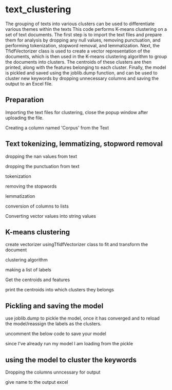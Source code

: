 # text_clustering
The grouping of texts into various clusters can be used to differentiate various themes within the texts
This code performs K-means clustering on a set of text documents. The first step is to import the text files and prepare them for analysis by dropping any null values, removing punctuation, and performing tokenization, stopword removal, and lemmatization. Next, the TfidfVectorizer class is used to create a vector representation of the documents, which is then used in the K-means clustering algorithm to group the documents into clusters. The centroids of these clusters are then printed, along with the features belonging to each cluster. Finally, the model is pickled and saved using the joblib.dump function, and can be used to cluster new keywords by dropping unnecessary columns and saving the output to an Excel file.

## Preparation

Importing the text files for clustering, close the popup window after uploading the file.

Creating a column named 'Corpus' from the Text

## Text tokenizing, lemmatizing, stopword removal

dropping the nan values from text

dropping the punctuation from text

tokenization

removing the stopwords

lemmatization

conversion of columns to lists

Converting vector values into string values

## K-means clustering

create vectorizer usingTfidfVectorizer class to fit and transform the document

clustering algorithm

making a list of labels

Get the centroids and features

print the centroids into which clusters they belongs

## Pickling and saving the model

use joblib.dump to pickle the model, once it has converged and to reload the model/reassign the labels as the clusters.

uncomment the below code to save your model

since I've already run my model I am loading from the pickle

## using the model to cluster the keywords

Dropping the columns unncessary for output

give name to the output excel
